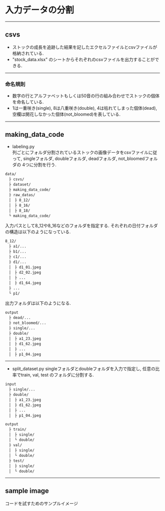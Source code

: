 # 入力データの分割
---
## csvs
* ストックの成長を追跡した結果を記したエクセルファイルとcsvファイルが格納されている.
* "stock_data.xlsx" のシートからそれぞれのcsvファイルを出力することができる. 
---

### 命名規則
* 数字の行とアルファベットもしくは50音の行の組み合わせでストックの個体を命名している.  
* 1は一重咲き(single), 8は八重咲き(double), 4は枯れてしまった個体(dead), 
空欄は開花しなかった個体(not_bloomed)を表している. 
---
## making_data_code
* labeling.py  
列ごとにフォルダ分割されているストックの画像データをcsvファイルに従って,
singleフォルダ, doubleフォルダ, deadフォルダ, not_bloomedフォルダの
4つに分割を行う. 
```
data/
　├ csvs/
　├ dataset/
　├ making_data_code/
　├ raw_datas/
　│　├ 8_12/
　│　├ 8_16/
　│　├ 8_18/
　└ making_data_code/
```
入力パスとして8_12や8_16などのフォルダを指定する. それぞれの日付フォルダの構造は以下のようになっている. 
```
8_12/
　├ a1/...
　├ b1/...
　├ c1/...
　├ d1/...
　│　├ d1_01.jpeg
　│　├ d2_02.jpeg
　│　├ ...
　│　├ d1_64.jpeg
　├ ...
　└ p1/

```
出力フォルダは以下のようになる. 
```
output
　├ dead/...
　├ not_bloomed/...
　├ single/...
　├ double/
　│　├ a1_23.jpeg
　│　├ d1_62.jpeg
　│　├ ...
　│　├ p1_04.jpeg
```
---
* split_dataset.py
singleフォルダとdoubleフォルダを入力で指定し, 任意の比率でtrain, val, test
のフォルダに分割する.
```
input
　├ single/...
　├ double/
　│　├ a1_23.jpeg
　│　├ d1_62.jpeg
　│　├ ...
　│　├ p1_04.jpeg
```

```
output
　├ train/
　│　├ single/
　│　└ double/
　├ val/
　│　├ single/
　│　└ double/
　├ test/
　│　├ single/
　│　└ double/
```

---
## sample image
コードを試すためのサンプルイメージ
